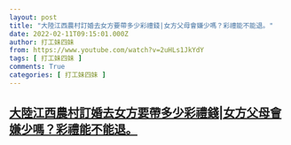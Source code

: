 ```yaml
---
layout: post
title: "大陸江西農村訂婚去女方要帶多少彩禮錢|女方父母會嫌少嗎？彩禮能不能退。"
date: 2022-02-11T09:15:01.000Z
author: 打工妹四妹
from: https://www.youtube.com/watch?v=2uHLs1JkYdY
tags: [ 打工妹四妹 ]
comments: True
categories: [ 打工妹四妹 ]
---
```

<!--1644570901000-->
[大陸江西農村訂婚去女方要帶多少彩禮錢|女方父母會嫌少嗎？彩禮能不能退。](https://www.youtube.com/watch?v=2uHLs1JkYdY)
------

<div>

</div>
